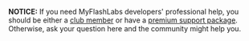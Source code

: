 **NOTICE:** If you need MyFlashLabs developers' professional help, you should be either a [club member](https://www.myflashlabs.com/product/myflashlabs-club-membership/) or have a [premium support package](https://www.myflashlabs.com/product/myflashlabs-support/). Otherwise, ask your question here and the community might help you.